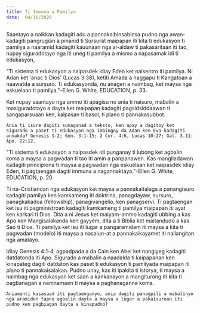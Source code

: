 ```yaml
---
title: Ti Immuna a Pamilya
date:  04/10/2020
---
```


Saantayo a naikkan kadagiti adu a pannakaibinsabinsa pudno nga awan- kadagiti pangrugian a pinanid ti Sursurat maipapan iti kita ti edukasyon ti pamilya a naaramid kadagiti kauunaan nga al-aldaw ti pakasaritaan iti tao, nupay siguradotayo nga iti uneg ti pamilya a mismo a napasamak idi ti edukasyon,

"Ti sistema ti edukasyon a naipasdek idiay Eden ket naisentro iti pamilya. Ni Adan ket 'anac ti Dios' (Lucas 3:38), ketiti Amada a naggapu ti Kangatoan a naawatda a sursuro. Ti edukasyonda, nu anagen a naimbag, ket maysa nga eskuelaan ti pamilya."-Ellen G. White, EDUCATION, p. 33.

Ket nupay saantayo nga ammo iti apagisu no ania ti naisuro, mabalin a masiguradotayo a dayta ket maipapan kadagiti pagsidsiddaawan ti sangaparsuaan ken, kalpasan ti basol, ti plano ti pannakasubbot.

`Ania ti isure dagiti sumaganad a teksto, ken apay a dagitoy ket sigurado a paset ti edukasyon nga imbingay da Adan ken Eva kadagiti annakda? Genesis 1-2; Gen. 3:1-15; 2 Cor. 4:6, Lucas 10:27; Gal. 3.11; Apo. 22:12.`

"Ti sistema ti edukasyon a naipasdek idi punganay ti lubong ket agbalin koma a maysa a pagwadan ti tao iti amin a panpanawen. Kas mangiladawan kadagiti principiona ti maysa a pagwadan nga eskuelaan ket naipasdek idiay Eden, ti pagtaengan dagiti immuna a nagannaktayo."-Ellen G. White, EDUCATION, p. 20.

Ti na-Cristianoan nga edukasyon ket maysa a pannakaitalaga a panangisuro kadagiti pamilya ken kamkameng iti doktrina, panagdayaw, sursuro, panagkakadua (fellowship), panagivangelio, ken panagservi. Ti pagtaengan ket isu iti pagministroan kadagiti kamkameng ti pamilya maipapan iti ayat ken karkari ti Dios. Dita a ni Jesus ket maiyam-ammo kadagiti ubbing a kas Apo ken Mangisalakanda ken gayyem, dita a ti Biblia ket maitandudo a kas Sao ti Dios. Ti pamilya ket isu iti lugar a pangaramidam iti maysa a kita ti pagwadan (modelo) iti maysa a nasalun-at a pannakaikayamet iti nailangitan nga amatayo.

Idiay Genesis 4:1-4, agpadpada a da Cain ken Abel ket nangiyeg kadagiti datdatonda iti Apo. Sigurado a mabalin a naadalda ti kaipapanan ken kinapateg dagiti datdaton kas paset ti edukasyon ti pamilyada maipapan iti plano ti pannakaisalakan. Pudno unay, kas iti ipakita ti istorya, ti maysa a naimbag nga edukasyon ket saan a kankanayon a mangiturong iti kita ti pagbanagan a namnamaen ti maysa a paghanaganna koma.

`Aniamanti kasasaad iti pagtaenganyo, ania dagiti panagpili a mabalinyo nga aramiden tapno agbalin dayta a maysa a lugar a pakaisuroan iti pudno ken pagbiagan dayta a kinapudno?`